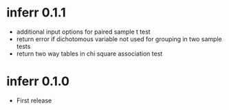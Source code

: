 # inferr 0.1.1

* additional input options for paired sample t test
* return error if dichotomous variable not used for grouping in two sample tests
* return two way tables in chi square association test

# inferr 0.1.0

* First release
